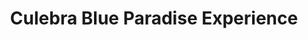 ---
image: "https://cdn.filestackcontent.com/zBYzfbtpT7yBpmynPgWQ/convert?cache=true&compress=true&quality=90&w=1000&fit=max"
title:   Culebra Blue Paradise Experience
infose: 6 hour trip • Ages 6 and older!
link: "https://fareharbor.com/embeds/book/eastislandpr/items/271047/calendar/2025/10/?asn=fhdn&asn-ref=turisteandoenpuertorico&ref=turisteandoenpuertorico&marketplace=yes&flow=no&full-items=yes"
---